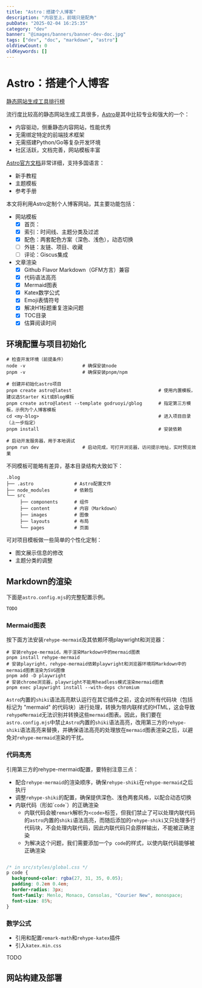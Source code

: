 ```yaml
---
title: "Astro：搭建个人博客"
description: "内容至上，前端只是配角"
pubDate: "2025-02-04 16:25:35"
category: "dev"
banner: "@images/banners/banner-dev-doc.jpg"
tags: ["dev", "doc", "markdown", "astro"]
oldViewCount: 0
oldKeywords: []
---
```


# Astro：搭建个人博客

[静态网站生成工具排行榜](https://ossinsight.io/collections/static-site-generator/)

流行度比较高的静态网站生成工具很多，[Astro](https://astro.build/)是其中比较专业和强大的一个：
- 内容驱动，侧重静态内容网站，性能优秀
- 无需绑定特定的前端技术框架
- 无需搭建Python/Go等复杂开发环境
- 社区活跃，文档完善，网站模板丰富

[Astro官方文档](https://docs.astro.build/)非常详细，支持多国语言：
- 新手教程
- 主题模板
- 参考手册

本文将利用Astro定制个人博客网站，其主要功能包括：
- 网站模板
    - [x] 首页：
    - [x] 索引：时间线、主题分类及过滤
    - [x] 配色：两套配色方案（深色、浅色），动态切换
    - [ ] 外链：友链、项目、收藏
    - [ ] 评论：Giscus集成
- 文章渲染
    - [x] Github Flavor Markdown（GFM方言）兼容
    - [x] 代码语法高亮
    - [x] Mermaid图表
    - [x] Katex数学公式
    - [x] Emoji表情符号
    - [x] 解决H1标题重复渲染问题
    - [x] TOC目录
    - [x] 估算阅读时间

## 环境配置与项目初始化

``` shell
# 检查开发环境（前提条件）
node -v                     # 确保安装node
pnpm -v                     # 确保安装pnpm/npm

# 创建并初始化astro项目
pnpm create astro@latest                                # 使用内置模板，建议选Starter Kit或Blog模板
pnpm create astro@latest --template godruoyi/gblog      # 指定第三方模板，示例为个人博客模板
cd <my-blog>                                            # 进入项目目录（上一步指定）
pnpm install                                            # 安装依赖

# 启动开发服务器，用于本地调试
pnpm run dev                # 启动完成，可打开浏览器，访问提示地址，实时预览效果
```

不同模板可能略有差异，基本目录结构大致如下：
``` shell
.blog
├── .astro               # Astro配置文件
├── node_modules         # 依赖包
└── src
     ├── components      # 组件
     ├── content         # 内容（Markdown）
     ├── images          # 图像
     ├── layouts         # 布局
     └── pages           # 页面
```

可对项目模板做一些简单的个性化定制：
- 图文展示信息的修改
- 主题分类的调整

## Markdown的渲染

下面是`astro.config.mjs`的完整配置示例。

``` javascript
TODO
```
### Mermaid图表

按下面方法安装`rehype-mermaid`及其依赖环境playwright和浏览器：

``` shell
# 安装rehype-mermaid，用于渲染Markdown中的mermaid图表
pnpm install rehype-mermaid  
# 安装playright，rehype-mermaid依赖playwright和浏览器环境将Markdown中的mermaid图表渲染为SVG图像
pnpm add -D playwright
# 安装chrome浏览器，playwright不能用headless模式渲染mermaid图表
pnpm exec playwright install --with-deps chromium
```

`Astro`内置的`shiki`语法高亮默认运行在其它插件之前，这会对所有代码块（包括标记为 "mermaid" 的代码块）进行处理，转换为带内联样式的HTML，这会导致`rehypeMermaid`无法识别并转换这些`mermaid`图表。因此，我们要在`astro.config.mjs`中禁止`Astro`内置的`shiki`语法高亮，改用第三方的`rehype-shiki`语法高亮来替换，并确保语法高亮的处理放在`mermaid`图表渲染之后，以避免对`rehype-mermaid`渲染的干扰。

### 代码高亮

引用第三方的rehype-mermaid配置，要特别注意三点：
- 配合`rehype-mermaid`的渲染顺序，确保`rehype-shiki`在`rehype-mermaid`之后执行
- 调整`rehype-shiki`的配置，确保提供深色、浅色两套风格，以配合动态切换
- 内联代码（形如\``code`\`）的正确渲染
    - 内联代码会被`remark`解析为`<code>`标签，但我们禁止了可以处理内联代码的`astro`内置的`shiki`语法高亮，而随后添加的`rehype-shiki`又只处理多行代码块，不会处理内联代码，因此内联代码只会原样输出，不能被正确渲染
    - 为解决这个问题，我们需要添加一个`p code`的样式，以使内联代码能够被正确渲染

``` javascript
```

``` css
/* in src/styles/global.css */
p code {
  background-color: rgba(27, 31, 35, 0.05);
  padding: 0.2em 0.4em;
  border-radius: 3px;
  font-family: Menlo, Monaco, Consolas, "Courier New", monospace;
  font-size: 85%;
}
```

### 数学公式

- 引用和配置`remark-math`和`rehype-katex`插件
- 引入`katex.min.css`

TODO

## 网站构建及部署
